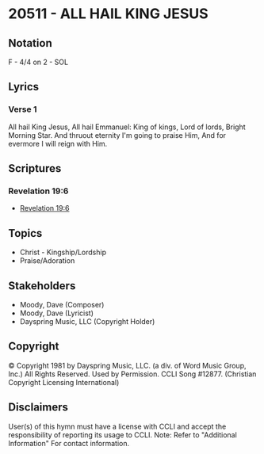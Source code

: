 # 20511 - ALL HAIL KING JESUS

## Notation

F - 4/4 on 2 - SOL

## Lyrics

### Verse 1

All hail King Jesus, All hail Emmanuel: King of kings, Lord of lords, Bright Morning Star. And thruout eternity I'm going to praise Him, And for evermore I will reign with Him.


## Scriptures

### Revelation 19:6

- [Revelation 19:6](https://www.biblegateway.com/passage/?search=Revelation%2019%3A6)


## Topics

- Christ - Kingship/Lordship
- Praise/Adoration

## Stakeholders

- Moody, Dave (Composer)
- Moody, Dave (Lyricist)
- Dayspring Music, LLC (Copyright Holder)

## Copyright

© Copyright 1981 by Dayspring Music, LLC. (a div. of Word Music Group, Inc.) All Rights Reserved. Used by Permission. CCLI Song #12877.
(Christian Copyright Licensing International)

## Disclaimers

User(s) of this hymn must have a license with CCLI and accept the responsibility of reporting its usage to CCLI.
Note: Refer to "Additional Information" For contact information.

